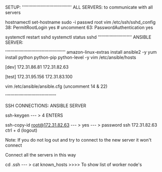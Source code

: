 SETUP:
''''''''''''''''''''''''''''''''''''''
ALL SERVERS: to communicate with all servers

hostnamectl set-hostname
sudo -i
passwd root
vim /etc/ssh/sshd_config
38: PermitRootLogin yes  # uncomment
63: PasswordAuthentication yes

systemctl restart sshd
systemctl status sshd
''''''''''''''''''''''''''
ANSIBLE SERVER:

''''''''''''''''''''''''''''''''''''''''''''''
amazon-linux-extras install ansible2 -y
yum install python python-pip python-level -y
vim /etc/ansible/hosts

[dev]
172.31.86.81
172.31.82.63

[test]
172.31.95.156
172.31.83.100

vim /etc/ansible/ansible.cfg (uncomment 14 & 22)

'''''''''''''''''''''''''''''''''''''''

SSH CONNECTIONS: ANSIBLE SERVER

ssh-keygen  --- > 4 ENTERS

ssh-copy-id root@172.31.82.63 --- > yes --- > password
ssh 172.31.82.63
ctrl + d (logout)

Note: If you do not log out and try to connect to the new server it won't connect

Connect all the servers in this way

cd .ssh --- > cat known_hosts     >>>> To show list of worker node's 
